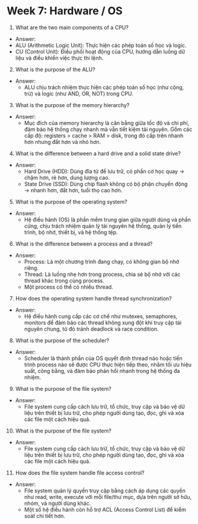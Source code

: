 # Week 7: Hardware / OS

1. What are the two main components of a CPU?

- Answer:
 - ALU (Arithmetic Logic Unit): Thực hiện các phép toán số học và logic. 
 - CU (Control Unit): Điều phối hoạt động của CPU, hướng dẫn luồng dữ liệu và điều khiển việc thực thi lệnh. 

2. What is the purpose of the ALU?

- Answer:
  - ALU chịu trách nhiệm thực hiện các phép toán số học (như cộng, trừ) và logic (như AND, OR, NOT) trong CPU. 

3. What is the purpose of the memory hierarchy?

- Answer:
  - Mục đích của memory hierarchy là cân bằng giữa tốc độ và chi phí, đảm bảo hệ thống chạy nhanh mà vẫn tiết kiệm tài nguyên. Gồm các cấp độ: registers > cache > RAM > disk, trong đó cấp trên nhanh hơn nhưng đắt hơn và nhỏ hơn. 

4. What is the difference between a hard drive and a solid state drive?

- Answer:
  - Hard Drive (HDD): Dùng đĩa từ để lưu trữ, có phần cơ học quay → chậm hơn, rẻ hơn, dung lượng cao. 
  - State Drive (SSD): Dùng chip flash không có bộ phận chuyển động → nhanh hơn, đắt hơn, tuổi thọ cao hơn.

5. What is the purpose of the operating system?

- Answer:
  - Hệ điều hành (OS) là phần mềm trung gian giữa người dùng và phần cứng, chịu trách nhiệm quản lý tài nguyên hệ thống, quản lý tiến trình, bộ nhớ, thiết bị, và hệ thống tệp.

6. What is the difference between a process and a thread?

- Answer:
  - Process: Là một chương trình đang chạy, có không gian bộ nhớ riêng.
  - Thread: Là luồng nhẹ hơn trong process, chia sẻ bộ nhớ với các thread khác trong cùng process. 
  - Một process có thể có nhiều thread.

7. How does the operating system handle thread synchronization?

- Answer:
  - Hệ điều hành cung cấp các cơ chế như mutexes, semaphores, monitors để đảm bảo các thread không xung đột khi truy cập tài nguyên chung, từ đó tránh deadlock và race condition.

8. What is the purpose of the scheduler?

- Answer:
  - Scheduler là thành phần của OS quyết định thread nào hoặc tiến trình process nào sẽ được CPU thực hiện tiếp theo, nhằm tối ưu hiệu suất, công bằng, và đảm bảo phản hồi nhanh trong hệ thống đa nhiệm.

9. What is the purpose of the file system?

- Answer:
  - File system cung cấp cách lưu trữ, tổ chức, truy cập và bảo vệ dữ liệu trên thiết bị lưu trữ, cho phép người dùng tạo, đọc, ghi và xóa các file một cách hiệu quả.

10. What is the purpose of the file system?

- Answer:
  - File system cung cấp cách lưu trữ, tổ chức, truy cập và bảo vệ dữ liệu trên thiết bị lưu trữ, cho phép người dùng tạo, đọc, ghi và xóa các file một cách hiệu quả.

11. How does the file system handle file access control?

- Answer:
  - File system quản lý quyền truy cập bằng cách áp dụng các quyền như read, write, execute với mỗi file/thư mục, dựa trên người sở hữu, nhóm, và người dùng khác. 
  - Một số hệ điều hành còn hỗ trợ ACL (Access Control List) để kiểm soát chi tiết hơn.
